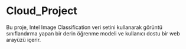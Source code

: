 # Cloud_Project
Bu proje, Intel Image Classification veri setini kullanarak görüntü sınıflandırma yapan bir derin öğrenme modeli ve kullanıcı dostu bir web arayüzü içerir.  
